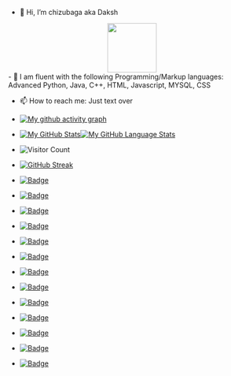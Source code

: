 - 👋 Hi, I’m chizubaga aka Daksh
<div id="header" align="center">
  <img src="https://media.giphy.com/media/M9gbBd9nbDrOTu1Mqx/giphy.gif" width="100"/>
</div>
- 🌱 I am fluent with the following Programming/Markup languages:
     Advanced Python,
     Java, 
     C++, 
     HTML, 
     Javascript, 
     MYSQL, 
     CSS
     
- 📫 How to reach me: Just text over
- [![My github activity graph](https://github-readme-activity-graph.vercel.app/graph?username=Chizubaga&theme=react-dark)](https://github.com/Chizubaga/github-readme-activity-graph)
- [![My GitHub Stats](https://github-readme-stats.vercel.app/api/?username=Chizubaga&count_private=true&theme=tokyonight&showicons=true)]()[![My GitHub Language Stats](https://github-readme-stats.vercel.app/api/top-langs/?username=Chizubaga&langs_count=5&theme=tokyonight)]()


- ![Visitor Count](https://profile-counter.glitch.me/Chizubaga/count.svg)

- [![GitHub Streak](http://github-readme-streak-stats.herokuapp.com?user=Chizubaga&theme=dark&background=000000)](https://git.io/streak-stats)
- [![Badge](https://img.shields.io/badge/MySQL-005C84?style=for-the-badge&logo=mysql&logoColor=white)]()
- [![Badge](https://img.shields.io/badge/Jupyter-F37626.svg?&style=for-the-badge&logo=Jupyter&logoColor=white)]()
- [![Badge](https://img.shields.io/badge/Colab-F9AB00?style=for-the-badge&logo=googlecolab&color=525252)]()
- [![Badge](https://img.shields.io/badge/IntelliJ_IDEA-000000.svg?style=for-the-badge&logo=intellij-idea&logoColor=white)]()
- [![Badge](https://img.shields.io/badge/HTML5-E34F26?style=for-the-badge&logo=html5&logoColor=white)]()
- [![Badge](https://img.shields.io/badge/Numpy-777BB4?style=for-the-badge&logo=numpy&logoColor=white)]()
- [![Badge](https://img.shields.io/badge/Pandas-2C2D72?style=for-the-badge&logo=pandas&logoColor=white)]()
- [![Badge](https://img.shields.io/badge/Python-FFD43B?style=for-the-badge&logo=python&logoColor=blue)]()
- [![Badge](https://img.shields.io/badge/R-276DC3?style=for-the-badge&logo=r&logoColor=white)]()
- [![Badge](https://img.shields.io/badge/SciPy-654FF0?style=for-the-badge&logo=SciPy&logoColor=white)]()
- [![Badge](https://img.shields.io/badge/Notion-000000?style=for-the-badge&logo=notion&logoColor=white)]()
- [![Badge](https://img.shields.io/badge/Trello-0052CC?style=for-the-badge&logo=trello&logoColor=white)]()
- [![Badge](https://img.shields.io/badge/HackTheBox-111927?style=for-the-badge&logo=Hack%20The%20Box&logoColor=9FEF00)]()



<!---
Chizubaga/Chizubaga is a ✨ special ✨ repository because its `README.md` (this file) appears on your GitHub profile.
You can click the Preview link to take a look at your changes.
--->
